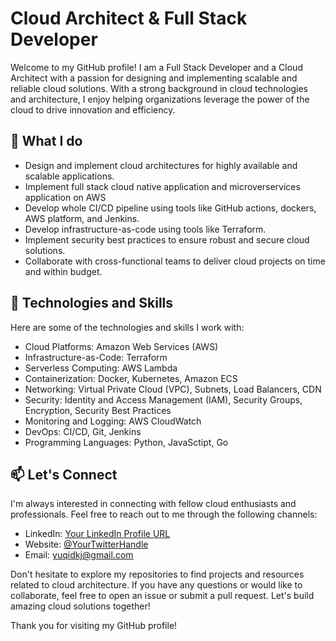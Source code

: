 # Cloud Architect & Full Stack Developer

Welcome to my GitHub profile! I am a Full Stack Developer and a Cloud Architect with a passion for designing and implementing scalable and reliable cloud solutions. With a strong background in cloud technologies and architecture, I enjoy helping organizations leverage the power of the cloud to drive innovation and efficiency.

## 🔭 What I do

- Design and implement cloud architectures for highly available and scalable applications.
- Implement full stack cloud native application and microverservices application on AWS
- Develop whole CI/CD pipeline using tools like GitHub actions, dockers, AWS platform, and Jenkins.
- Develop infrastructure-as-code using tools like Terraform.
- Implement security best practices to ensure robust and secure cloud solutions.
- Collaborate with cross-functional teams to deliver cloud projects on time and within budget.

## 🌱 Technologies and Skills

Here are some of the technologies and skills I work with:

- Cloud Platforms: Amazon Web Services (AWS)
- Infrastructure-as-Code: Terraform
- Serverless Computing: AWS Lambda
- Containerization: Docker, Kubernetes, Amazon ECS
- Networking: Virtual Private Cloud (VPC), Subnets, Load Balancers, CDN
- Security: Identity and Access Management (IAM), Security Groups, Encryption, Security Best Practices
- Monitoring and Logging: AWS CloudWatch
- DevOps: CI/CD, Git, Jenkins
- Programming Languages: Python, JavaSctipt, Go

## 📫 Let's Connect

I'm always interested in connecting with fellow cloud enthusiasts and professionals. Feel free to reach out to me through the following channels:

- LinkedIn: [Your LinkedIn Profile URL](https://www.linkedin.com/in/songsongyu/)
- Website: [@YourTwitterHandle](https://songsite.net)
- Email: yuqidkj@gmail.com

Don't hesitate to explore my repositories to find projects and resources related to cloud architecture. If you have any questions or would like to collaborate, feel free to open an issue or submit a pull request. Let's build amazing cloud solutions together!

Thank you for visiting my GitHub profile!


<!---
BuilderSong/BuilderSong is a ✨ special ✨ repository because its `README.md` (this file) appears on your GitHub profile.
You can click the Preview link to take a look at your changes.
--->

